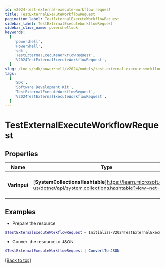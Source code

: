 ```yaml
---
id: v2024-test-external-execute-workflow-request
title: TestExternalExecuteWorkflowRequest
pagination_label: TestExternalExecuteWorkflowRequest
sidebar_label: TestExternalExecuteWorkflowRequest
sidebar_class_name: powershellsdk
keywords:
  [
    'powershell',
    'PowerShell',
    'sdk',
    'TestExternalExecuteWorkflowRequest',
    'V2024TestExternalExecuteWorkflowRequest',
  ]
slug: /tools/sdk/powershell/v2024/models/test-external-execute-workflow-request
tags:
  [
    'SDK',
    'Software Development Kit',
    'TestExternalExecuteWorkflowRequest',
    'V2024TestExternalExecuteWorkflowRequest',
  ]
---
```


# TestExternalExecuteWorkflowRequest

## Properties

| Name | Type | Description | Notes |
| --- | --- | --- | --- |
| **VarInput** | [**SystemCollectionsHashtable**]https://learn.microsoft.com/en-us/dotnet/api/system.collections.hashtable?view=net-9.0 | The test input for the workflow | [optional] |

## Examples

- Prepare the resource

```powershell
$TestExternalExecuteWorkflowRequest = Initialize-V2024TestExternalExecuteWorkflowRequest  -VarInput {test=hello world}
```

- Convert the resource to JSON

```powershell
$TestExternalExecuteWorkflowRequest | ConvertTo-JSON
```

[[Back to top]](#)
